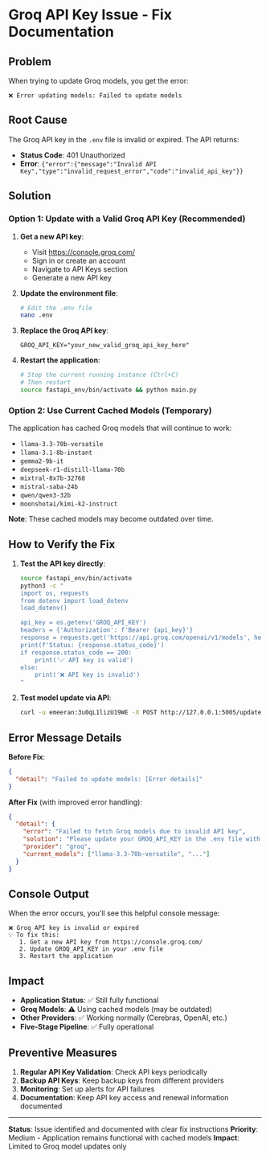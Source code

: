 # Groq API Key Issue - Fix Documentation

## Problem

When trying to update Groq models, you get the error:
```
❌ Error updating models: Failed to update models
```

## Root Cause

The Groq API key in the `.env` file is invalid or expired. The API returns:
- **Status Code**: 401 Unauthorized
- **Error**: `{"error":{"message":"Invalid API Key","type":"invalid_request_error","code":"invalid_api_key"}}`

## Solution

### Option 1: Update with a Valid Groq API Key (Recommended)

1. **Get a new API key**:
   - Visit https://console.groq.com/
   - Sign in or create an account
   - Navigate to API Keys section
   - Generate a new API key

2. **Update the environment file**:
   ```bash
   # Edit the .env file
   nano .env
   ```

3. **Replace the Groq API key**:
   ```env
   GROQ_API_KEY="your_new_valid_groq_api_key_here"
   ```

4. **Restart the application**:
   ```bash
   # Stop the current running instance (Ctrl+C)
   # Then restart
   source fastapi_env/bin/activate && python main.py
   ```

### Option 2: Use Current Cached Models (Temporary)

The application has cached Groq models that will continue to work:
- `llama-3.3-70b-versatile`
- `llama-3.1-8b-instant`
- `gemma2-9b-it`
- `deepseek-r1-distill-llama-70b`
- `mixtral-8x7b-32768`
- `mistral-saba-24b`
- `qwen/qwen3-32b`
- `moonshotai/kimi-k2-instruct`

**Note**: These cached models may become outdated over time.

## How to Verify the Fix

1. **Test the API key directly**:
   ```bash
   source fastapi_env/bin/activate
   python3 -c "
   import os, requests
   from dotenv import load_dotenv
   load_dotenv()

   api_key = os.getenv('GROQ_API_KEY')
   headers = {'Authorization': f'Bearer {api_key}'}
   response = requests.get('https://api.groq.com/openai/v1/models', headers=headers)
   print(f'Status: {response.status_code}')
   if response.status_code == 200:
       print('✅ API key is valid')
   else:
       print('❌ API key is invalid')
   "
   ```

2. **Test model update via API**:
   ```bash
   curl -u emeeran:3u0qL1lizU19WE -X POST http://127.0.0.1:5005/update_models/groq
   ```

## Error Message Details

**Before Fix**:
```json
{
  "detail": "Failed to update models: [Error details]"
}
```

**After Fix** (with improved error handling):
```json
{
  "detail": {
    "error": "Failed to fetch Groq models due to invalid API key",
    "solution": "Please update your GROQ_API_KEY in the .env file with a valid key from https://console.groq.com/",
    "provider": "groq",
    "current_models": ["llama-3.3-70b-versatile", "..."]
  }
}
```

## Console Output

When the error occurs, you'll see this helpful console message:
```
❌ Groq API key is invalid or expired
💡 To fix this:
   1. Get a new API key from https://console.groq.com/
   2. Update GROQ_API_KEY in your .env file
   3. Restart the application
```

## Impact

- **Application Status**: ✅ Still fully functional
- **Groq Models**: ⚠️ Using cached models (may be outdated)
- **Other Providers**: ✅ Working normally (Cerebras, OpenAI, etc.)
- **Five-Stage Pipeline**: ✅ Fully operational

## Preventive Measures

1. **Regular API Key Validation**: Check API keys periodically
2. **Backup API Keys**: Keep backup keys from different providers
3. **Monitoring**: Set up alerts for API failures
4. **Documentation**: Keep API key access and renewal information documented

---

**Status**: Issue identified and documented with clear fix instructions
**Priority**: Medium - Application remains functional with cached models
**Impact**: Limited to Groq model updates only